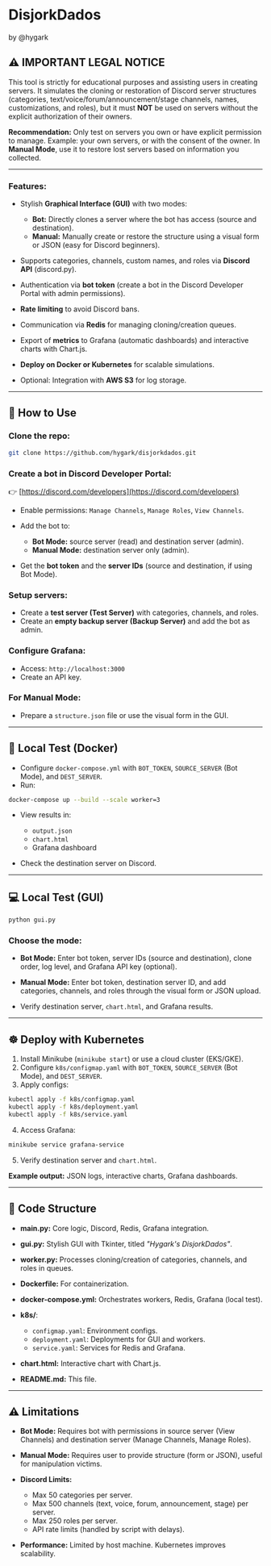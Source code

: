 # DisjorkDados

by @hygark

## ⚠️ IMPORTANT LEGAL NOTICE

This tool is strictly for educational purposes and assisting users in creating servers. It simulates the cloning or restoration of Discord server structures (categories, text/voice/forum/announcement/stage channels, names, customizations, and roles), but it must **NOT** be used on servers without the explicit authorization of their owners.

**Recommendation:** Only test on servers you own or have explicit permission to manage.
Example: your own servers, or with the consent of the owner. In **Manual Mode**, use it to restore lost servers based on information you collected.

---

### Features:

* Stylish **Graphical Interface (GUI)** with two modes:

  * **Bot:** Directly clones a server where the bot has access (source and destination).
  * **Manual:** Manually create or restore the structure using a visual form or JSON (easy for Discord beginners).
* Supports categories, channels, custom names, and roles via **Discord API** (discord.py).
* Authentication via **bot token** (create a bot in the Discord Developer Portal with admin permissions).
* **Rate limiting** to avoid Discord bans.
* Communication via **Redis** for managing cloning/creation queues.
* Export of **metrics** to Grafana (automatic dashboards) and interactive charts with Chart.js.
* **Deploy on Docker or Kubernetes** for scalable simulations.
* Optional: Integration with **AWS S3** for log storage.


---

## 🚀 How to Use

### Clone the repo:

```bash
git clone https://github.com/hygark/disjorkdados.git
```

### Create a bot in Discord Developer Portal:

👉 [https://discord.com/developers](https://discord.com/developers)

* Enable permissions: `Manage Channels`, `Manage Roles`, `View Channels`.
* Add the bot to:

  * **Bot Mode:** source server (read) and destination server (admin).
  * **Manual Mode:** destination server only (admin).
* Get the **bot token** and the **server IDs** (source and destination, if using Bot Mode).

### Setup servers:

* Create a **test server (Test Server)** with categories, channels, and roles.
* Create an **empty backup server (Backup Server)** and add the bot as admin.

### Configure Grafana:

* Access: `http://localhost:3000`
* Create an API key.

### For Manual Mode:

* Prepare a `structure.json` file or use the visual form in the GUI.

---

## 🐳 Local Test (Docker)

* Configure `docker-compose.yml` with `BOT_TOKEN`, `SOURCE_SERVER` (Bot Mode), and `DEST_SERVER`.
* Run:

```bash
docker-compose up --build --scale worker=3
```

* View results in:

  * `output.json`
  * `chart.html`
  * Grafana dashboard
* Check the destination server on Discord.

---

## 💻 Local Test (GUI)

```bash
python gui.py
```

### Choose the mode:

* **Bot Mode:** Enter bot token, server IDs (source and destination), clone order, log level, and Grafana API key (optional).

* **Manual Mode:** Enter bot token, destination server ID, and add categories, channels, and roles through the visual form or JSON upload.

* Verify destination server, `chart.html`, and Grafana results.

---

## ☸️ Deploy with Kubernetes

1. Install Minikube (`minikube start`) or use a cloud cluster (EKS/GKE).
2. Configure `k8s/configmap.yaml` with `BOT_TOKEN`, `SOURCE_SERVER` (Bot Mode), and `DEST_SERVER`.
3. Apply configs:

```bash
kubectl apply -f k8s/configmap.yaml
kubectl apply -f k8s/deployment.yaml
kubectl apply -f k8s/service.yaml
```

4. Access Grafana:

```bash
minikube service grafana-service
```

5. Verify destination server and `chart.html`.

**Example output:** JSON logs, interactive charts, Grafana dashboards.

---

## 📂 Code Structure

* **main.py:** Core logic, Discord, Redis, Grafana integration.
* **gui.py:** Stylish GUI with Tkinter, titled *"Hygark's DisjorkDados"*.
* **worker.py:** Processes cloning/creation of categories, channels, and roles in queues.
* **Dockerfile:** For containerization.
* **docker-compose.yml:** Orchestrates workers, Redis, Grafana (local test).
* **k8s/**:

  * `configmap.yaml`: Environment configs.
  * `deployment.yaml`: Deployments for GUI and workers.
  * `service.yaml`: Services for Redis and Grafana.
* **chart.html:** Interactive chart with Chart.js.
* **README.md:** This file.

---

## ⚠️ Limitations

* **Bot Mode:** Requires bot with permissions in source server (View Channels) and destination server (Manage Channels, Manage Roles).
* **Manual Mode:** Requires user to provide structure (form or JSON), useful for manipulation victims.
* **Discord Limits:**

  * Max 50 categories per server.
  * Max 500 channels (text, voice, forum, announcement, stage) per server.
  * Max 250 roles per server.
  * API rate limits (handled by script with delays).
* **Performance:** Limited by host machine. Kubernetes improves scalability.
